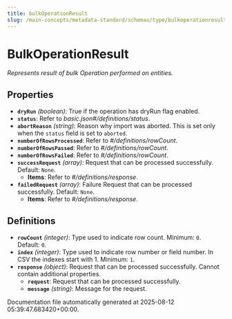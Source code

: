 ```yaml
---
title: bulkOperationResult
slug: /main-concepts/metadata-standard/schemas/type/bulkoperationresult
---
```


# BulkOperationResult

*Represents result of bulk Operation performed on entities.*

## Properties

- **`dryRun`** *(boolean)*: True if the operation has dryRun flag enabled.
- **`status`**: Refer to *basic.json#/definitions/status*.
- **`abortReason`** *(string)*: Reason why import was aborted. This is set only when the `status` field is set to `aborted`.
- **`numberOfRowsProcessed`**: Refer to *#/definitions/rowCount*.
- **`numberOfRowsPassed`**: Refer to *#/definitions/rowCount*.
- **`numberOfRowsFailed`**: Refer to *#/definitions/rowCount*.
- **`successRequest`** *(array)*: Request that can be processed successfully. Default: `None`.
  - **Items**: Refer to *#/definitions/response*.
- **`failedRequest`** *(array)*: Failure Request that can be processed successfully. Default: `None`.
  - **Items**: Refer to *#/definitions/response*.
## Definitions

- **`rowCount`** *(integer)*: Type used to indicate row count. Minimum: `0`. Default: `0`.
- **`index`** *(integer)*: Type used to indicate row number or field number. In CSV the indexes start with 1. Minimum: `1`.
- **`response`** *(object)*: Request that can be processed successfully. Cannot contain additional properties.
  - **`request`**: Request that can be processed successfully.
  - **`message`** *(string)*: Message for the request.


Documentation file automatically generated at 2025-08-12 05:39:47.683420+00:00.
